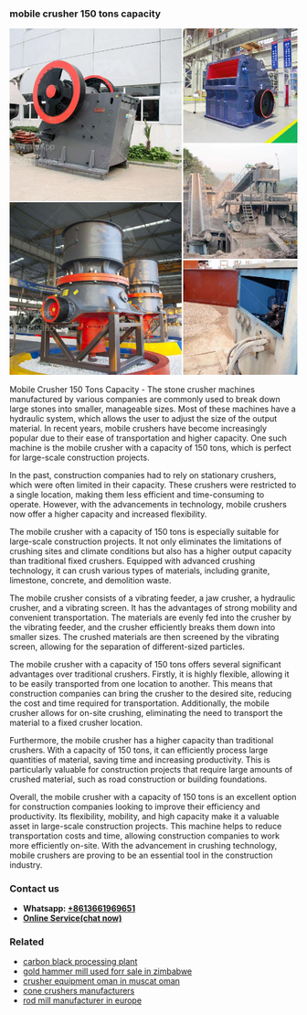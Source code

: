 <h3>mobile crusher 150 tons capacity</h3><img src='1708663390.jpg' alt=''><p>Mobile Crusher 150 Tons Capacity - The stone crusher machines manufactured by various companies are commonly used to break down large stones into smaller, manageable sizes. Most of these machines have a hydraulic system, which allows the user to adjust the size of the output material. In recent years, mobile crushers have become increasingly popular due to their ease of transportation and higher capacity. One such machine is the mobile crusher with a capacity of 150 tons, which is perfect for large-scale construction projects.</p><p>In the past, construction companies had to rely on stationary crushers, which were often limited in their capacity. These crushers were restricted to a single location, making them less efficient and time-consuming to operate. However, with the advancements in technology, mobile crushers now offer a higher capacity and increased flexibility.</p><p>The mobile crusher with a capacity of 150 tons is especially suitable for large-scale construction projects. It not only eliminates the limitations of crushing sites and climate conditions but also has a higher output capacity than traditional fixed crushers. Equipped with advanced crushing technology, it can crush various types of materials, including granite, limestone, concrete, and demolition waste.</p><p>The mobile crusher consists of a vibrating feeder, a jaw crusher, a hydraulic crusher, and a vibrating screen. It has the advantages of strong mobility and convenient transportation. The materials are evenly fed into the crusher by the vibrating feeder, and the crusher efficiently breaks them down into smaller sizes. The crushed materials are then screened by the vibrating screen, allowing for the separation of different-sized particles.</p><p>The mobile crusher with a capacity of 150 tons offers several significant advantages over traditional crushers. Firstly, it is highly flexible, allowing it to be easily transported from one location to another. This means that construction companies can bring the crusher to the desired site, reducing the cost and time required for transportation. Additionally, the mobile crusher allows for on-site crushing, eliminating the need to transport the material to a fixed crusher location.</p><p>Furthermore, the mobile crusher has a higher capacity than traditional crushers. With a capacity of 150 tons, it can efficiently process large quantities of material, saving time and increasing productivity. This is particularly valuable for construction projects that require large amounts of crushed material, such as road construction or building foundations.</p><p>Overall, the mobile crusher with a capacity of 150 tons is an excellent option for construction companies looking to improve their efficiency and productivity. Its flexibility, mobility, and high capacity make it a valuable asset in large-scale construction projects. This machine helps to reduce transportation costs and time, allowing construction companies to work more efficiently on-site. With the advancement in crushing technology, mobile crushers are proving to be an essential tool in the construction industry.</p><h3>Contact us</h3><ul><li><strong>Whatsapp:&nbsp;<a href="https://wa.me/8613661969651">+8613661969651</a></strong></li><li><a href="https://swt.shibang-china.com/?git&amp;zhl&amp;mobile crusher 150 tons capacity"><strong>Online Service(chat now)</strong></a></li></ul><h3>Related</h3><ul><li><a href='carbon black processing plant.md'>carbon black processing plant</a></li><li><a href='gold hammer mill used forr sale in zimbabwe.md'>gold hammer mill used forr sale in zimbabwe</a></li><li><a href='crusher equipment oman in muscat oman.md'>crusher equipment oman in muscat oman</a></li><li><a href='cone crushers manufacturers.md'>cone crushers manufacturers</a></li><li><a href='rod mill manufacturer in europe.md'>rod mill manufacturer in europe</a></li></ul>
